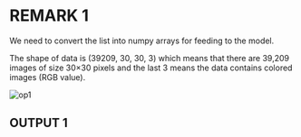 # REMARK 1

We need to convert the list into numpy arrays for feeding to the model.

The shape of data is (39209, 30, 30, 3) which means that there are 39,209 images of size 30×30 pixels and the last 3 means the data contains colored images (RGB value).

![op1](https://media.discordapp.net/attachments/1101944447740162058/1101944498566729728/op1.png?width=607&height=242)

## OUTPUT 1
